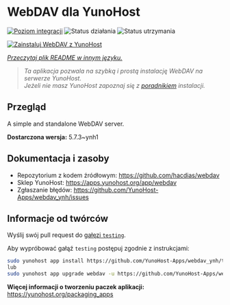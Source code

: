 <!--
To README zostało automatycznie wygenerowane przez <https://github.com/YunoHost/apps/tree/master/tools/readme_generator>
Nie powinno być ono edytowane ręcznie.
-->

# WebDAV dla YunoHost

[![Poziom integracji](https://apps.yunohost.org/badge/integration/webdav)](https://ci-apps.yunohost.org/ci/apps/webdav/)
![Status działania](https://apps.yunohost.org/badge/state/webdav)
![Status utrzymania](https://apps.yunohost.org/badge/maintained/webdav)

[![Zainstaluj WebDAV z YunoHost](https://install-app.yunohost.org/install-with-yunohost.svg)](https://install-app.yunohost.org/?app=webdav)

*[Przeczytaj plik README w innym języku.](./ALL_README.md)*

> *Ta aplikacja pozwala na szybką i prostą instalację WebDAV na serwerze YunoHost.*  
> *Jeżeli nie masz YunoHost zapoznaj się z [poradnikiem](https://yunohost.org/install) instalacji.*

## Przegląd

A simple and standalone WebDAV server. 

**Dostarczona wersja:** 5.7.3~ynh1
## Dokumentacja i zasoby

- Repozytorium z kodem źródłowym: <https://github.com/hacdias/webdav>
- Sklep YunoHost: <https://apps.yunohost.org/app/webdav>
- Zgłaszanie błędów: <https://github.com/YunoHost-Apps/webdav_ynh/issues>

## Informacje od twórców

Wyślij swój pull request do [gałęzi `testing`](https://github.com/YunoHost-Apps/webdav_ynh/tree/testing).

Aby wypróbować gałąź `testing` postępuj zgodnie z instrukcjami:

```bash
sudo yunohost app install https://github.com/YunoHost-Apps/webdav_ynh/tree/testing --debug
lub
sudo yunohost app upgrade webdav -u https://github.com/YunoHost-Apps/webdav_ynh/tree/testing --debug
```

**Więcej informacji o tworzeniu paczek aplikacji:** <https://yunohost.org/packaging_apps>
